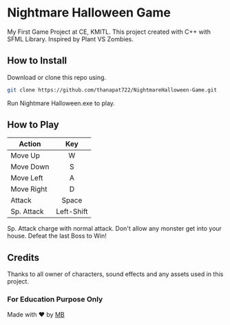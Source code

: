 # Nightmare Halloween Game
My First Game Project at CE, KMITL.
This project created with C++ with SFML Library.
Inspired by Plant VS Zombies.

## How to Install
Download or clone this repo using.
```bash
git clone https://github.com/thanapat722/NightmareHalloween-Game.git
```
Run Nightmare Halloween.exe to play.

## How to Play
| Action         | Key         |
| -------------- |:-----------:|
| Move Up        | W           |
| Move Down      | S           |
| Move Left      | A           |
| Move Right     | D           |
| Attack         | Space       |
| Sp. Attack     | Left-Shift  |
Sp. Attack charge with normal attack.
Don't allow any monster get into your house.
Defeat the last Boss to Win!

## Credits
Thanks to all owner of characters, sound effects and any assets used in this project.

### For Education Purpose Only
Made with ❤ by [MB](https://github.com/thanapat722)
